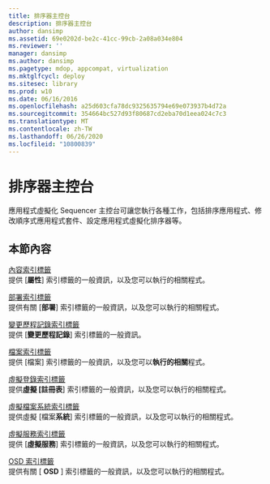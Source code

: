 ```yaml
---
title: 排序器主控台
description: 排序器主控台
author: dansimp
ms.assetid: 69e0202d-be2c-41cc-99cb-2a08a034e804
ms.reviewer: ''
manager: dansimp
ms.author: dansimp
ms.pagetype: mdop, appcompat, virtualization
ms.mktglfcycl: deploy
ms.sitesec: library
ms.prod: w10
ms.date: 06/16/2016
ms.openlocfilehash: a25d603cfa78dc9325635794e69e073937b4d72a
ms.sourcegitcommit: 354664bc527d93f80687cd2eba70d1eea024c7c3
ms.translationtype: MT
ms.contentlocale: zh-TW
ms.lasthandoff: 06/26/2020
ms.locfileid: "10800839"
---
```

# 排序器主控台


應用程式虛擬化 Sequencer 主控台可讓您執行各種工作，包括排序應用程式、修改順序式應用程式套件、設定應用程式虛擬化排序器等。

## 本節內容


<a href="" id="properties-tab"></a>[內容索引標籤](properties-tab-keep.md)  
提供 [**屬性**] 索引標籤的一般資訊，以及您可以執行的相關程式。

<a href="" id="deployment-tab"></a>[部署索引標籤](deployment-tab.md)  
提供有關 [**部署**] 索引標籤的一般資訊，以及您可以執行的相關程式。

<a href="" id="change-history-tab"></a>[變更歷程記錄索引標籤](change-history-tab-keep.md)  
提供 [**變更歷程記錄**] 索引標籤的一般資訊。

<a href="" id="files-tab"></a>[檔案索引標籤](files-tab-keep.md)  
提供 [檔案] 索引標籤的一般資訊，以及您可以**執行的相關**程式。

<a href="" id="virtual-registry-tab"></a>[虛擬登錄索引標籤](virtual-registry-tab-keep.md)  
提供**虛擬 [註冊表**] 索引標籤的一般資訊，以及您可以執行的相關程式。

<a href="" id="virtual-file-system-tab"></a>[虛擬檔案系統索引標籤](virtual-file-system-tab-keep.md)  
提供虛擬 [檔案**系統**] 索引標籤的一般資訊，以及您可以執行的相關程式。

<a href="" id="virtual-services-tab"></a>[虛擬服務索引標籤](virtual-services-tab-keep.md)  
提供 [**虛擬服務**] 索引標籤的一般資訊，以及您可以執行的相關程式。

<a href="" id="osd-tab"></a>[OSD 索引標籤](osd-tab-keep.md)  
提供有關 [ **OSD** ] 索引標籤的一般資訊，以及您可以執行的相關程式。

 

 





